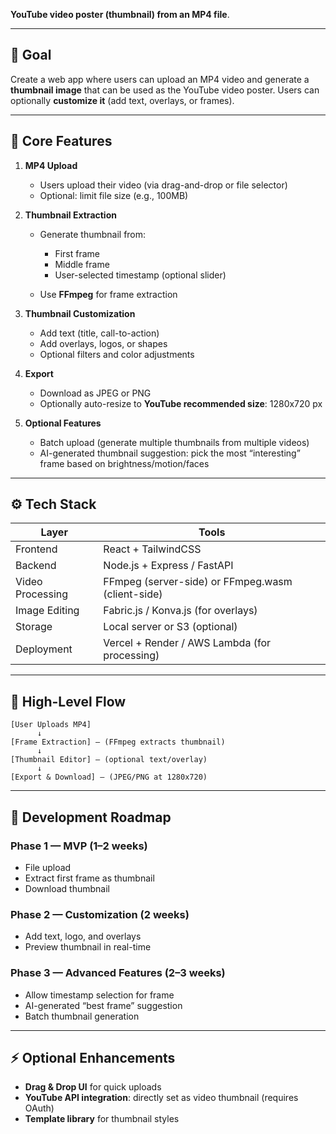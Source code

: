 **YouTube video poster (thumbnail) from an MP4 file**.

---

## 🎯 **Goal**

Create a web app where users can upload an MP4 video and generate a **thumbnail image** that can be used as the YouTube video poster. Users can optionally **customize it** (add text, overlays, or frames).

---

## 🧩 **Core Features**

1. **MP4 Upload**

   * Users upload their video (via drag-and-drop or file selector)
   * Optional: limit file size (e.g., 100MB)

2. **Thumbnail Extraction**

   * Generate thumbnail from:

     * First frame
     * Middle frame
     * User-selected timestamp (optional slider)
   * Use **FFmpeg** for frame extraction

3. **Thumbnail Customization**

   * Add text (title, call-to-action)
   * Add overlays, logos, or shapes
   * Optional filters and color adjustments

4. **Export**

   * Download as JPEG or PNG
   * Optionally auto-resize to **YouTube recommended size**: 1280x720 px

5. **Optional Features**

   * Batch upload (generate multiple thumbnails from multiple videos)
   * AI-generated thumbnail suggestion: pick the most “interesting” frame based on brightness/motion/faces

---

## ⚙️ **Tech Stack**

| Layer            | Tools                                             |
| ---------------- | ------------------------------------------------- |
| Frontend         | React + TailwindCSS                               |
| Backend          | Node.js + Express / FastAPI                       |
| Video Processing | FFmpeg (server-side) or FFmpeg.wasm (client-side) |
| Image Editing    | Fabric.js / Konva.js (for overlays)               |
| Storage          | Local server or S3 (optional)                     |
| Deployment       | Vercel + Render / AWS Lambda (for processing)     |

---

## 🧠 **High-Level Flow**

```
[User Uploads MP4] 
      ↓
[Frame Extraction] — (FFmpeg extracts thumbnail)
      ↓
[Thumbnail Editor] — (optional text/overlay)
      ↓
[Export & Download] — (JPEG/PNG at 1280x720)
```

---

## 📆 **Development Roadmap**

### Phase 1 — MVP (1–2 weeks)

* File upload
* Extract first frame as thumbnail
* Download thumbnail

### Phase 2 — Customization (2 weeks)

* Add text, logo, and overlays
* Preview thumbnail in real-time

### Phase 3 — Advanced Features (2–3 weeks)

* Allow timestamp selection for frame
* AI-generated “best frame” suggestion
* Batch thumbnail generation

---

## ⚡ **Optional Enhancements**

* **Drag & Drop UI** for quick uploads
* **YouTube API integration**: directly set as video thumbnail (requires OAuth)
* **Template library** for thumbnail styles


